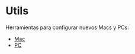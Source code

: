 # Utils
Herramientas para configurar nuevos Macs y PCs:

- [Mac](https://mac.seb.cl)
- [PC](https://pc.seb.cl)